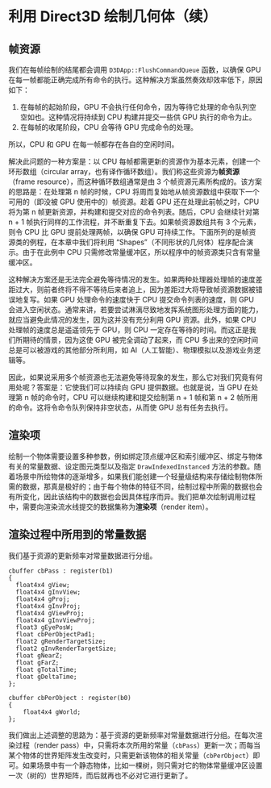 # 利用 Direct3D 绘制几何体（续）

## 帧资源

我们在每帧绘制的结尾都会调用 `D3DApp::FlushCommandQueue` 函数，以确保 GPU 在每一帧都能正确完成所有命令的执行。这种解决方案虽然奏效却效率低下，原因如下：

1. 在每帧的起始阶段，GPU 不会执行任何命令，因为等待它处理的命令队列空空如也。这种情况将持续到 CPU 构建并提交一些供 GPU 执行的命令为止。
2. 在每帧的收尾阶段，CPU 会等待 GPU 完成命令的处理。

所以，CPU 和 GPU 在每一帧都存在各自的空闲时间。

解决此问题的一种方案是：以 CPU 每帧都需更新的资源作为基本元素，创建一个环形数组（circular array，也有译作循环数组）。我们称这些资源为**帧资源**（frame resource），而这种循环数组通常是由 3 个帧资源元素所构成的。该方案的思路是：在处理第 n 帧的时候，CPU 将周而复始地从帧资源数组中获取下一个可用的（即没被 GPU 使用中的）帧资源。趁着 GPU 还在处理此前帧之时，CPU 将为第 n 帧更新资源，并构建和提交对应的命令列表。随后，CPU 会继续针对第 n + 1 帧执行同样的工作流程，并不断重复下去。如果帧资源数组共有 3 个元素，则令 CPU 比 GPU 提前处理两帧，以确保 GPU 可持续工作。下面所列的是帧资源类的例程，在本章中我们将利用 “Shapes”（不同形状的几何体）程序配合演示。由于在此例中 CPU 只需修改常量缓冲区，所以程序中的帧资源类只含有常量缓冲区。

这种解决方案还是无法完全避免等待情况的发生。如果两种处理器处理帧的速度差距过大，则前者终将不得不等待后来者追上，因为差距过大将导致帧资源数据被错误地复写。如果 GPU 处理命令的速度快于 CPU 提交命令列表的速度，则 GPU 会进入空闲状态。通常来讲，若要尝试淋漓尽致地发挥系统图形处理方面的能力，就应当避免此情况的发生，因为这并没有充分利用 GPU 资源。此外，如果 CPU 处理帧的速度总是遥遥领先于 GPU，则 CPU 一定存在等待的时间。而这正是我们所期待的情景，因为这使 GPU 被完全调动了起来，而 CPU 多出来的空闲时间总是可以被游戏的其他部分所利用，如 AI（人工智能）、物理模拟以及游戏业务逻辑等。

因此，如果说采用多个帧资源也无法避免等待现象的发生，那么它对我们究竟有何用处呢？答案是：它使我们可以持续向 GPU 提供数据。也就是说，当 GPU 在处理第 n 帧的命令时，CPU 可以继续构建和提交绘制第 n + 1 帧和第 n + 2 帧所用的命令。这将令命令队列保持非空状态，从而使 GPU 总有任务去执行。

## 渲染项

绘制一个物体需要设置多种参数，例如绑定顶点缓冲区和索引缓冲区、绑定与物体有关的常量数据、设定图元类型以及指定 `DrawIndexedInstanced` 方法的参数。随着场景中所绘物体的逐渐增多，如果我们能创建一个轻量级结构来存储绘制物体所需的数据，那真是极好的；由于每个物体的特征不同，绘制过程中所需的数据也会有所变化，因此该结构中的数据也会因具体程序而异。我们把单次绘制调用过程中，需要向渲染流水线提交的数据集称为**渲染项**（render item）。

## 渲染过程中所用到的常量数据

我们基于资源的更新频率对常量数据进行分组。

```hlsl
cbuffer cbPass : register(b1) 
{ 
  float4x4 gView; 
  float4x4 gInvView; 
  float4x4 gProj; 
  float4x4 gInvProj; 
  float4x4 gViewProj; 
  float4x4 gInvViewProj; 
  float3 gEyePosW; 
  float cbPerObjectPad1; 
  float2 gRenderTargetSize; 
  float2 gInvRenderTargetSize; 
  float gNearZ; 
  float gFarZ; 
  float gTotalTime; 
  float gDeltaTime; 
}; 

cbuffer cbPerObject : register(b0) 
{ 
    float4x4 gWorld;  
};
```

我们做出上述调整的思路为：基于资源的更新频率对常量数据进行分组。在每次渲染过程（render pass）中，只需将本次所用的常量（`cbPass`）更新一次；而每当某个物体的世界矩阵发生改变时，只需更新该物体的相关常量（`cbPerObject`）即可。如果场景中有一个静态物体，比如一棵树，则只需对它的物体常量缓冲区设置一次（树的）世界矩阵，而后就再也不必对它进行更新了。
